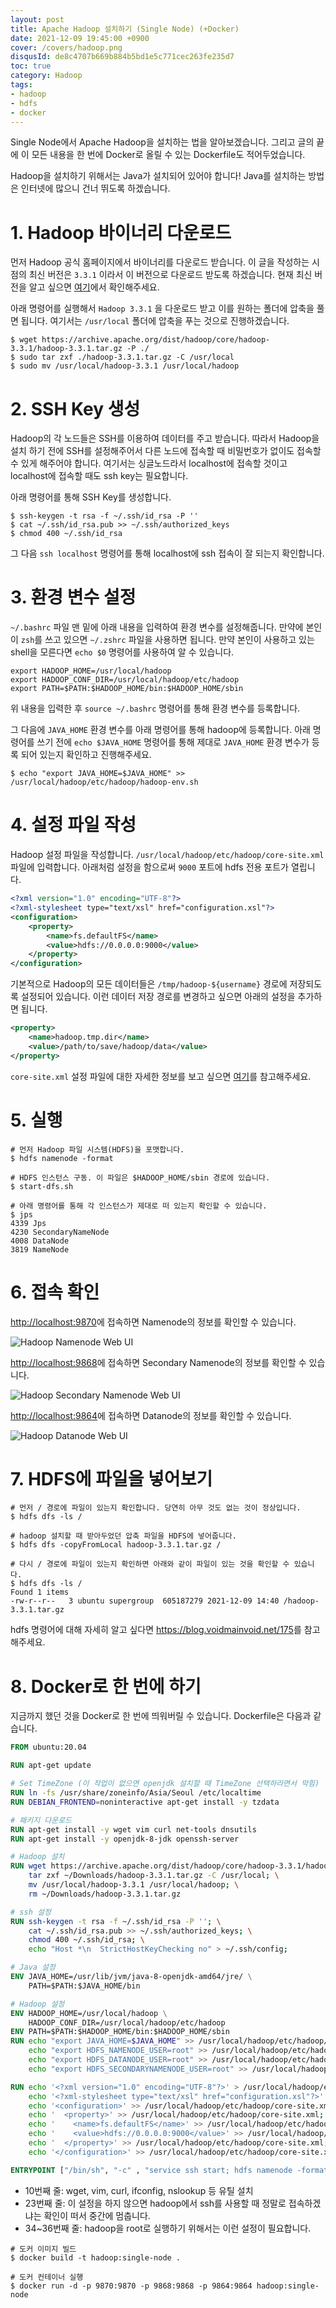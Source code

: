 ```yaml
---
layout: post
title: Apache Hadoop 설치하기 (Single Node) (+Docker)
date: 2021-12-09 19:45:00 +0900
cover: /covers/hadoop.png
disqusId: de8c4707b669b884b5bd1e5c771cec263fe235d7
toc: true
category: Hadoop
tags:
- hadoop
- hdfs
- docker
---
```


Single Node에서 Apache Hadoop을 설치하는 법을 알아보겠습니다.
그리고 글의 끝에 이 모든 내용을 한 번에 Docker로 올릴 수 있는 Dockerfile도 적어두었습니다.

<!-- more -->

<article class="message message-immersive is-warning">
  <div class="message-body">
    <i class="fas fa-exclamation-triangle mr-2"></i>
    Hadoop을 설치하기 위해서는 Java가 설치되어 있어야 합니다! Java를 설치하는 방법은 인터넷에 많으니 건너 뛰도록 하겠습니다.
  </div>
</article>

# 1. Hadoop 바이너리 다운로드

먼저 Hadoop 공식 홈페이지에서 바이너리를 다운로드 받습니다.
이 글을 작성하는 시점의 최신 버전은 `3.3.1` 이라서 이 버전으로 다운로드 받도록 하겠습니다.
현재 최신 버전을 알고 싶으면 [여기](https://hadoop.apache.org/releases.html)에서 확인해주세요.

아래 명령어를 실행해서 `Hadoop 3.3.1` 을 다운로드 받고 이를 원하는 폴더에 압축을 풀면 됩니다.
여기서는 `/usr/local` 폴더에 압축을 푸는 것으로 진행하겠습니다.

```shell shell
$ wget https://archive.apache.org/dist/hadoop/core/hadoop-3.3.1/hadoop-3.3.1.tar.gz -P ./
$ sudo tar zxf ./hadoop-3.3.1.tar.gz -C /usr/local
$ sudo mv /usr/local/hadoop-3.3.1 /usr/local/hadoop
```

# 2. SSH Key 생성

Hadoop의 각 노드들은 SSH를 이용하여 데이터를 주고 받습니다.
따라서 Hadoop을 설치 하기 전에 SSH를 설정해주어서 다른 노드에 접속할 때 비밀번호가 없이도 접속할 수 있게 해주어야 합니다.
여기서는 싱글노드라서 localhost에 접속할 것이고 localhost에 접속할 때도 ssh key는 필요합니다.

아래 명령어를 통해 SSH Key를 생성합니다.

```shell shell
$ ssh-keygen -t rsa -f ~/.ssh/id_rsa -P ''
$ cat ~/.ssh/id_rsa.pub >> ~/.ssh/authorized_keys
$ chmod 400 ~/.ssh/id_rsa
```

그 다음 `ssh localhost` 명령어를 통해 localhost에 ssh 접속이 잘 되는지 확인합니다.

# 3. 환경 변수 설정

`~/.bashrc` 파일 맨 밑에 아래 내용을 입력하여 환경 변수를 설정해줍니다.
만약에 본인이 `zsh`를 쓰고 있으면 `~/.zshrc` 파일을 사용하면 됩니다.
만약 본인이 사용하고 있는 shell을 모른다면 `echo $0` 명령어를 사용하여 알 수 있습니다.

```shell .bashrc
export HADOOP_HOME=/usr/local/hadoop
export HADOOP_CONF_DIR=/usr/local/hadoop/etc/hadoop
export PATH=$PATH:$HADOOP_HOME/bin:$HADOOP_HOME/sbin
```

위 내용을 입력한 후 `source ~/.bashrc` 명령어를 통해 환경 변수를 등록합니다.

그 다음에 `JAVA_HOME` 환경 변수를 아래 명령어를 통해 hadoop에 등록합니다.
아래 명령어를 쓰기 전에 `echo $JAVA_HOME` 명령어를 통해 제대로 `JAVA_HOME` 환경 변수가 등록 되어 있는지 확인하고 진행해주세요.

```shell shell
$ echo "export JAVA_HOME=$JAVA_HOME" >> /usr/local/hadoop/etc/hadoop/hadoop-env.sh
```

# 4. 설정 파일 작성

Hadoop 설정 파일을 작성합니다. `/usr/local/hadoop/etc/hadoop/core-site.xml` 파일에 입력합니다.
아래처럼 설정을 함으로써 `9000` 포트에 hdfs 전용 포트가 열립니다.

```xml /usr/local/hadoop/etc/hadoop/core-site.xml
<?xml version="1.0" encoding="UTF-8"?>
<?xml-stylesheet type="text/xsl" href="configuration.xsl"?>
<configuration>
    <property>
        <name>fs.defaultFS</name>
        <value>hdfs://0.0.0.0:9000</value>
    </property>
</configuration>
```

기본적으로 Hadoop의 모든 데이터들은 `/tmp/hadoop-${username}` 경로에 저장되도록 설정되어 있습니다.
이런 데이터 저장 경로를 변경하고 싶으면 아래의 설정을 추가하면 됩니다.

```xml /usr/local/hadoop/etc/hadoop/core-site.xml
<property>
    <name>hadoop.tmp.dir</name>
    <value>/path/to/save/hadoop/data</value>
</property>
```

<article class="message message-immersive is-primary">
  <div class="message-body">
    <i class="fas fa-info-circle mr-2"></i>
    <code>core-site.xml</code> 설정 파일에 대한 자세한 정보를 보고 싶으면
    <a href="https://hadoop.apache.org/docs/r3.3.1/hadoop-project-dist/hadoop-common/core-default.xml">여기</a>를 참고해주세요.
  </div>
</article>

# 5. 실행

```shell shell
# 먼저 Hadoop 파일 시스템(HDFS)을 포맷합니다.
$ hdfs namenode -format

# HDFS 인스턴스 구동. 이 파일은 $HADOOP_HOME/sbin 경로에 있습니다.
$ start-dfs.sh

# 아래 명령어를 통해 각 인스턴스가 제대로 떠 있는지 확인할 수 있습니다.
$ jps
4339 Jps
4230 SecondaryNameNode
4008 DataNode
3819 NameNode
```

# 6. 접속 확인

<http://localhost:9870>에 접속하면 Namenode의 정보를 확인할 수 있습니다.

![Hadoop Namenode Web UI](hadoop-namenode.png)

<http://localhost:9868>에 접속하면 Secondary Namenode의 정보를 확인할 수 있습니다.

![Hadoop Secondary Namenode Web UI](hadoop-secondary-namenode.png)

<http://localhost:9864>에 접속하면 Datanode의 정보를 확인할 수 있습니다.

![Hadoop Datanode Web UI](hadoop-datanode.png)

# 7. HDFS에 파일을 넣어보기

```shell shell
# 먼저 / 경로에 파일이 있는지 확인합니다. 당연히 아무 것도 없는 것이 정상입니다.
$ hdfs dfs -ls /

# hadoop 설치할 때 받아두었던 압축 파일을 HDFS에 넣어줍니다.
$ hdfs dfs -copyFromLocal hadoop-3.3.1.tar.gz /

# 다시 / 경로에 파일이 있는지 확인하면 아래와 같이 파일이 있는 것을 확인할 수 있습니다.
$ hdfs dfs -ls /
Found 1 items
-rw-r--r--   3 ubuntu supergroup  605187279 2021-12-09 14:40 /hadoop-3.3.1.tar.gz
```

hdfs 명령어에 대해 자세히 알고 싶다면 <https://blog.voidmainvoid.net/175>를 참고해주세요.

# 8. Docker로 한 번에 하기

지금까지 했던 것을 Docker로 한 번에 띄워버릴 수 있습니다. Dockerfile은 다음과 같습니다.

```Dockerfile Dockerfile
FROM ubuntu:20.04

RUN apt-get update

# Set TimeZone (이 작업이 없으면 openjdk 설치할 때 TimeZone 선택하라면서 막힘)
RUN ln -fs /usr/share/zoneinfo/Asia/Seoul /etc/localtime
RUN DEBIAN_FRONTEND=noninteractive apt-get install -y tzdata

# 패키지 다운로드
RUN apt-get install -y wget vim curl net-tools dnsutils
RUN apt-get install -y openjdk-8-jdk openssh-server

# Hadoop 설치
RUN wget https://archive.apache.org/dist/hadoop/core/hadoop-3.3.1/hadoop-3.3.1.tar.gz -P ~/Downloads; \
    tar zxf ~/Downloads/hadoop-3.3.1.tar.gz -C /usr/local; \
    mv /usr/local/hadoop-3.3.1 /usr/local/hadoop; \
    rm ~/Downloads/hadoop-3.3.1.tar.gz

# ssh 설정
RUN ssh-keygen -t rsa -f ~/.ssh/id_rsa -P ''; \
    cat ~/.ssh/id_rsa.pub >> ~/.ssh/authorized_keys; \
    chmod 400 ~/.ssh/id_rsa; \
    echo "Host *\n  StrictHostKeyChecking no" > ~/.ssh/config;

# Java 설정
ENV JAVA_HOME=/usr/lib/jvm/java-8-openjdk-amd64/jre/ \
    PATH=$PATH:$JAVA_HOME/bin

# Hadoop 설정
ENV HADOOP_HOME=/usr/local/hadoop \
    HADOOP_CONF_DIR=/usr/local/hadoop/etc/hadoop
ENV PATH=$PATH:$HADOOP_HOME/bin:$HADOOP_HOME/sbin
RUN echo "export JAVA_HOME=$JAVA_HOME" >> /usr/local/hadoop/etc/hadoop/hadoop-env.sh; \
    echo "export HDFS_NAMENODE_USER=root" >> /usr/local/hadoop/etc/hadoop/hadoop-env.sh; \
    echo "export HDFS_DATANODE_USER=root" >> /usr/local/hadoop/etc/hadoop/hadoop-env.sh; \
    echo "export HDFS_SECONDARYNAMENODE_USER=root" >> /usr/local/hadoop/etc/hadoop/hadoop-env.sh;

RUN echo '<?xml version="1.0" encoding="UTF-8"?>' > /usr/local/hadoop/etc/hadoop/core-site.xml; \
    echo '<?xml-stylesheet type="text/xsl" href="configuration.xsl"?>' >> /usr/local/hadoop/etc/hadoop/core-site.xml; \
    echo '<configuration>' >> /usr/local/hadoop/etc/hadoop/core-site.xml; \
    echo '  <property>' >> /usr/local/hadoop/etc/hadoop/core-site.xml; \
    echo '    <name>fs.defaultFS</name>' >> /usr/local/hadoop/etc/hadoop/core-site.xml; \
    echo '    <value>hdfs://0.0.0.0:9000</value>' >> /usr/local/hadoop/etc/hadoop/core-site.xml; \
    echo '  </property>' >> /usr/local/hadoop/etc/hadoop/core-site.xml; \
    echo '</configuration>' >> /usr/local/hadoop/etc/hadoop/core-site.xml;

ENTRYPOINT ["/bin/sh", "-c" , "service ssh start; hdfs namenode -format; start-dfs.sh; tail -f /dev/null"]
```

- 10번째 줄: wget, vim, curl, ifconfig, nslookup 등 유틸 설치
- 23번째 줄: 이 설정을 하지 않으면 hadoop에서 ssh를 사용할 때 정말로 접속하겠냐는 확인이 떠서 중간에 멈춥니다.
- 34~36번째 줄: hadoop을 root로 실행하기 위해서는 이런 설정이 필요합니다.

``` shell shell
# 도커 이미지 빌드
$ docker build -t hadoop:single-node .

# 도커 컨테이너 실행
$ docker run -d -p 9870:9870 -p 9868:9868 -p 9864:9864 hadoop:single-node
```
